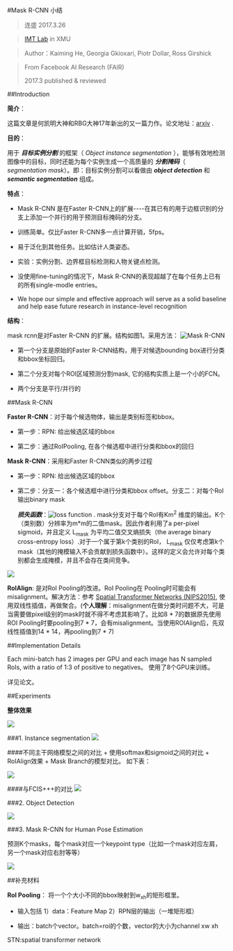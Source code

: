 #Mask R-CNN 小结
>连盛 2017.3.26

>[IMT Lab](http://imt.xmu.edu.cn/index.php) in XMU

>Author：Kaiming He, Georgia Gkioxari, Piotr Dollar,  Ross Girshick

>From Facebook AI Research (FAIR) 
>
>2017.3 published & reviewed

##Introduction

**简介**：

这篇文章是何凯明大神和RBG大神17年新出的又一篇力作。论文地址：[arxiv](https://arxiv.org/abs/1703.06870) .

**目的**： 

用于 ***目标实例分割*** 的框架（ *Object instance segmentation* ），能够有效地检测图像中的目标，同时还能为每个实例生成一个高质量的 ***分割掩码***（ *segmentation mask*）。即：目标实例分割可以看做由 ***object detection*** 和 ***semantic segmentation*** 组成。

**特点**： 

- Mask R-CNN 是在Faster R-CNN上的扩展----在其已有的用于边框识别的分支上添加一个并行的用于预测目标掩码的分支。

- 训练简单。仅比Faster R-CNN多一点计算开销，5fps。

- 易于泛化到其他任务。比如估计人类姿态。

- 实验：实例分割、边界框目标检测和人物关键点检测。

- 没使用fine-tuning的情况下，Mask R-CNN的表现超越了在每个任务上已有的所有single-modle entries。

- We hope our simple and effective approach will serve as a solid baseline and help ease future research in instance-level recognition

**结构**：

mask rcnn是对Faster R-CNN 的扩展。结构如图1。采用方法：
![Mask R-CNN](http://static.leiphone.com/uploads/new/article/740_740/201703/58d2200bc3bc0.png?imageMogr2/format/jpg/quality/90  "Framework of Mask R-CNN")

- 第一个分支是原始的Faster R-CNN结构，用于对候选bounding box进行分类和bbox坐标回归。

- 第二个分支对每个ROI区域预测分割mask, 它的结构实质上是一个小的FCN。

- 两个分支是平行/并行的

##Mask R-CNN

**Faster R-CNN**：对于每个候选物体，输出是类别标签和bbox。

- 第一步：RPN: 给出候选区域的bbox

- 第二步：通过RoIPooling, 在各个候选框中进行分类和bbox的回归

**Mask R-CNN**：采用和Faster R-CNN类似的两步过程

- 第一步：RPN: 给出候选区域的bbox

- 第二步：分支一：各个候选框中进行分类和bbox offset。分支二：对每个RoI输出binary mask

    ***损失函数***：![loss function](https://zhihu.com/equation?tex=L%3DL_%7Bcls%7D%2BL_%7Bbox%7D%2BL_%7Bmask%7D+) . mask分支对于每个RoI有Km<sup>2</sup> 维度的输出。K个（类别数）分辨率为m*m的二值mask。因此作者利用了a per-pixel sigmoid，并且定义 L<sub>mask</sub> 为平均二值交叉熵损失（the average binary cross-entropy loss）.对于一个属于第k个类别的RoI， L<sub>mask</sub> 仅仅考虑第k个mask（其他的掩模输入不会贡献到损失函数中）。这样的定义会允许对每个类别都会生成掩模，并且不会存在类间竞争。

![](http://i4.buimg.com/567571/29ec597900938c85.png)

**RoIAlign**: 是对RoI Pooling的改进。RoI Pooling在 Pooling时可能会有misalignment。解决方法：参考 [Spatial Transformer Networks (NIPS2015)][1], 使用双线性插值，再做聚合。(**个人理解**：misalignment在做分类时问题不大，可是当需要做pixel级别的mask时就不得不考虑其影响了。比如8 * 7的数据原先使用ROI Pooling时要pooling到7 * 7，会有misalignment。当使用ROIAlign后，先双线性插值到14 * 14，再pooling到7 * 7)

##Implementation Details

Each mini-batch has 2 images per GPU and each image has N sampled RoIs, with a ratio of 1:3 of positive to negatives。
使用了8个GPU来训练。

详见论文。


##Experiments

**整体效果**

![](http://i4.buimg.com/567571/40dcae736c9b275d.png)


###1. Instance segmentation
![](http://i2.muimg.com/567571/408c3148fb2a107f.png)

####不同主干网络模型之间的对比 + 使用softmax和sigmoid之间的对比 + RoIAlign效果 + Mask Branch的模型对比。 如下表：

![](http://i2.muimg.com/567571/b2664b45e801b777.png)

####与FCIS+++的对比
![](http://i2.muimg.com/567571/9381de958babea0d.png)

###2.  Object Detection

![](http://i2.muimg.com/567571/c8eea44bde3eaa83.png)

###3. Mask R-CNN for Human Pose Estimation

预测K个masks，每个mask对应一个keypoint type（比如一个mask对应左肩，另一个mask对应右肘等等）

![](http://i1.piimg.com/567571/335af4db53c6ac1f.png)







##补充材料

**RoI Pooling**： 将一个个大小不同的bbox映射到w<sub>xh</sub>的矩形框里。

- 输入包括 1）data：Feature Map  2）RPN层的输出（一堆矩形框）

- 输出：batch个vector。batch=roi的个数，vector的大小为channel xw xh


STN:spatial transformer network

[1]: https://arxiv.org/abs/1506.02025  
